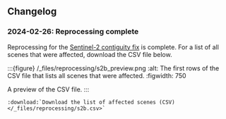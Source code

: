 ## Changelog

### 2024-02-26: Reprocessing complete

Reprocessing for the [Sentinel-2 contiguity fix](https://communication.ga.gov.au/link/id/zzzz659df9f7f306b556Pzzzz61de67bd94bfe861/page.html) is complete. For a list of all scenes that were affected, download the CSV file below.

:::{figure} /_files/reprocessing/s2b_preview.png
:alt: The first rows of the CSV file that lists all scenes that were affected.
:figwidth: 750

A preview of the CSV file.
:::

```{eval-rst}
:download:`Download the list of affected scenes (CSV) </_files/reprocessing/s2b.csv>`

```

